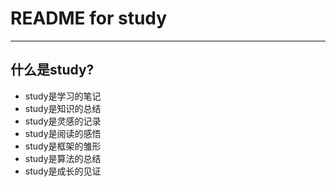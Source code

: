 # **README for study** #
***

## **什么是study?** ##
  * study是学习的笔记
  * study是知识的总结
  * study是灵感的记录
  * study是阅读的感悟
  * study是框架的雏形
  * study是算法的总结
  * study是成长的见证
